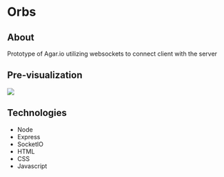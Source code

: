 # Orbs

## About

Prototype of Agar.io utilizing websockets to connect client with the server

## Pre-visualization
<img src="#"/>

## Technologies

- Node
- Express
- SocketIO
- HTML
- CSS
- Javascript
